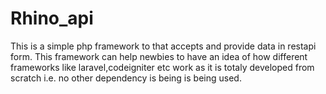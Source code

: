 # Rhino_api
This is a simple php framework to that accepts and provide data in restapi form.
This framework can help newbies to have an idea of how   different frameworks like laravel,codeigniter etc work as it is 
totaly developed from scratch i.e. no other dependency is being is being used.
